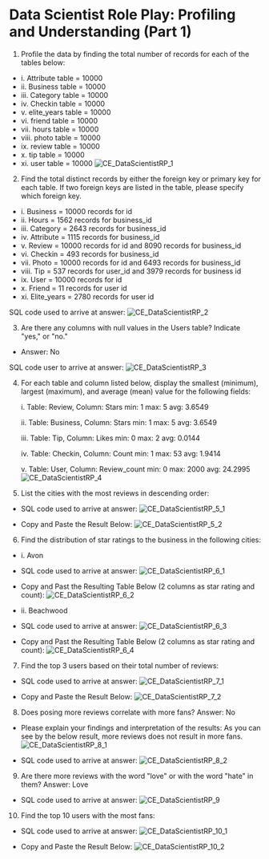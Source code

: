 # Data Scientist Role Play: Profiling and Understanding (Part 1)

1. Profile the data by finding the total number of records for each of the tables below:
* i. Attribute table = 10000
* ii. Business table = 10000
* iii. Category table = 10000
* iv. Checkin table = 10000
* v. elite_years table = 10000
* vi. friend table =  10000
* vii. hours table = 10000
* viii. photo table =  10000
* ix. review table =  10000
* x. tip table =  10000
* xi. user table = 10000
![CE_DataScientistRP_1](https://user-images.githubusercontent.com/102244119/166242977-9220557d-4803-44d2-8873-b8b85b758428.png)

2. Find the total distinct records by either the foreign key or primary key for each table. If two foreign keys are listed in the table, please specify which foreign key.
* i. Business = 10000 records for id
* ii. Hours = 1562 records for business_id
* iii. Category = 2643 records for business_id
* iv. Attribute = 1115 records for business_id
* v. Review = 10000 records for id and 8090 records for business_id
* vi. Checkin = 493 records for business_id
* vii. Photo = 10000 records for id and 6493 records for business_id
* viii. Tip = 537 records for user_id and 3979 records for business id
* ix. User = 10000 records for id
* x. Friend = 11 records for user id
* xi. Elite_years = 2780 records for user id

SQL code used to arrive at answer:
![CE_DataScientistRP_2](https://user-images.githubusercontent.com/102244119/166243100-c52090e6-1a36-4367-9098-3f115ac12680.png)

3. Are there any columns with null values in the Users table? Indicate "yes," or "no."
* Answer: No

SQL code user to arrive at answer:
![CE_DataScientistRP_3](https://user-images.githubusercontent.com/102244119/166243170-0977e9de-65fe-47e4-be90-b0f1bf2f24d9.png)

4. For each table and column listed below, display the smallest (minimum), largest (maximum), and average (mean) value for the following fields:
	
   	i. Table: Review, Column: Stars
	min: 1		max: 5		avg: 3.6549
	
	ii. Table: Business, Column: Stars
	min: 1		max: 5		avg: 3.6549
		
	iii. Table: Tip, Column: Likes
	min: 0		max: 2		avg: 0.0144
	
	iv. Table: Checkin, Column: Count
	min: 1		max: 53		avg: 1.9414
		
	v. Table: User, Column: Review_count
	min: 0		max: 2000	avg: 24.2995
![CE_DataScientistRP_4](https://user-images.githubusercontent.com/102244119/166243216-db06eef4-472f-4d63-ba25-97315700cd10.png)

5. List the cities with the most reviews in descending order:
* SQL code used to arrive at answer:
![CE_DataScientistRP_5_1](https://user-images.githubusercontent.com/102244119/166243254-ffd07ffe-1735-46d9-9b65-f22a93688f04.png)

* Copy and Paste the Result Below:
![CE_DataScientistRP_5_2](https://user-images.githubusercontent.com/102244119/166243288-430674a6-a201-498d-9792-d46febdffa66.png)

6. Find the distribution of star ratings to the business in the following cities:
* i. Avon
* SQL code used to arrive at answer:
![CE_DataScientistRP_6_1](https://user-images.githubusercontent.com/102244119/166243318-a07d3ce1-9d28-41e8-bbb8-482bf626ac90.png)

* Copy and Past the Resulting Table Below (2 columns as star rating and count):
![CE_DataScientistRP_6_2](https://user-images.githubusercontent.com/102244119/166243361-a503cd90-48fd-416b-b960-2f937e5cd711.png)

* ii. Beachwood
* SQL code used to arrive at answer:
![CE_DataScientistRP_6_3](https://user-images.githubusercontent.com/102244119/166243402-874b75fd-5214-472d-92ad-4da3aae29cc5.png)

* Copy and Past the Resulting Table Below (2 columns as star rating and count):
![CE_DataScientistRP_6_4](https://user-images.githubusercontent.com/102244119/166243419-bfa14108-9bc5-41e9-b38c-948c76162ac6.png)

7. Find the top 3 users based on their total number of reviews:
* SQL code used to arrive at answer:
![CE_DataScientistRP_7_1](https://user-images.githubusercontent.com/102244119/166243460-f9bf5e30-9a0a-4f63-94eb-101956aa62b3.png)

* Copy and Paste the Result Below:
![CE_DataScientistRP_7_2](https://user-images.githubusercontent.com/102244119/166243483-0f8db347-5087-4aa0-9380-613445d70ce4.png)

8. Does posing more reviews correlate with more fans? Answer: No
* Please explain your findings and interpretation of the results: As you can see by the below result, more reviews does not result in more fans.
![CE_DataScientistRP_8_1](https://user-images.githubusercontent.com/102244119/166243523-6354e364-806e-4ae8-8fd7-9e16b80910fa.png)

* SQL code used to arrive at answer:
![CE_DataScientistRP_8_2](https://user-images.githubusercontent.com/102244119/166243579-e7c416ad-ad51-4017-a102-617669a10fca.png)

9. Are there more reviews with the word "love" or with the word "hate" in them? Answer: Love
* SQL code used to arrive at answer:
![CE_DataScientistRP_9](https://user-images.githubusercontent.com/102244119/166243608-c7106b83-5cf4-4af5-b08e-2a8e8dd30008.png)

10. Find the top 10 users with the most fans:
* SQL code used to arrive at answer:
![CE_DataScientistRP_10_1](https://user-images.githubusercontent.com/102244119/166243649-7d8682ea-4e24-46e1-b23e-ec23670eb267.png)

* Copy and Paste the Result Below:
![CE_DataScientistRP_10_2](https://user-images.githubusercontent.com/102244119/166243679-171130fd-5328-4d4e-8b15-df39559f4ac2.png)
